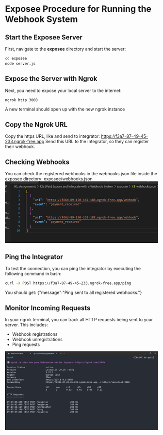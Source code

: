 # Exposee Procedure for Running the Webhook System

## Start the Exposee Server

First, navigate to the **exposee** directory and start the server:

```bash
cd exposee
node server.js
```

## Expose the Server with Ngrok
Next, you need to expose your local server to the internet:

```bash
ngrok http 3000
```

A new terminal should open up with the new ngrok instance

## Copy the Ngrok URL
Copy the https URL, like and send to integrator:
https://f3a7-87-49-45-233.ngrok-free.app
Send this URL to the Integrator, so they can register their webhook.

## Checking Webhooks
You can check the registered webhooks in the webhooks.json file inside the exposee directory:
exposee/webhooks.json
![alt text](exposee2.png)


## Ping the Integrator
To test the connection, you can ping the integrator by executing the following command in bash:
```bash
curl -X POST https://f3a7-87-49-45-233.ngrok-free.app/ping
```
You should get:
{"message":"Ping sent to all registered webhooks."}


## Monitor Incoming Requests

In your ngrok terminal, you can track all HTTP requests being sent to your server. This includes:

- Webhook registrations
- Webhook unregistrations
- Ping requests

![alt text](exposee1.png)